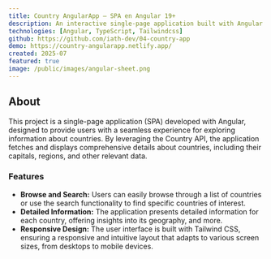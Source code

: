 ```yaml
---
title: Country AngularApp – SPA en Angular 19+
description: An interactive single-page application built with Angular that allows users to explore countries around the world.
technologies: [Angular, TypeScript, Tailwindcss]
github: https://github.com/iath-dev/04-country-app
demo: https://country-angularapp.netlify.app/
created: 2025-07
featured: true
image: /public/images/angular-sheet.png
---
```


## About

This project is a single-page application (SPA) developed with Angular, designed to provide users with a seamless experience for exploring information about countries. By leveraging the Country API, the application fetches and displays comprehensive details about countries, including their capitals, regions, and other relevant data.

### Features

- **Browse and Search:** Users can easily browse through a list of countries or use the search functionality to find specific countries of interest.
- **Detailed Information:** The application presents detailed information for each country, offering insights into its geography, and more.
- **Responsive Design:** The user interface is built with Tailwind CSS, ensuring a responsive and intuitive layout that adapts to various screen sizes, from desktops to mobile devices.
